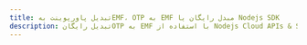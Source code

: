 ---title: تبدیل پاورپوینت بهEMF، OTP به EMF مبدل رایگان یا Nodejs SDKdescription: تبدیل رایگانOTP به EMF با استفاده از Nodejs Cloud APIs & SDK. همچنین اسناد Microsoft PowerPoint را در Cloud ایجاد، ویرایش و رندر کنید.---
